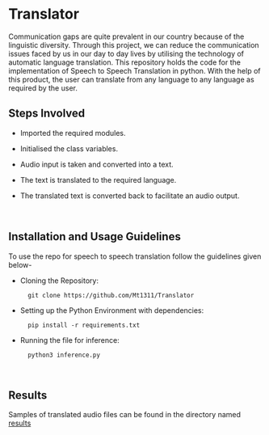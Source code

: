 # Translator
Communication gaps are quite prevalent in our country because of the linguistic diversity. Through this project, we can reduce the communication issues faced by us in our day to day lives by utilising the technology of automatic language translation. This repository holds the code for the implementation of Speech to Speech Translation in python. With the help of this product, the user can translate from any language to any language as required by the user.
<br>

## Steps Involved
- Imported the required modules.

- Initialised the class variables.

- Audio input is taken and converted into a text.

- The text is translated to the required language.

- The translated text is converted back to facilitate an audio output.
<br>

## Installation and Usage Guidelines
To use the repo for speech to speech translation follow the guidelines given below-

- Cloning the Repository: 

        git clone https://github.com/Mt1311/Translator
        
- Setting up the Python Environment with dependencies:

        pip install -r requirements.txt

- Running the file for inference:

        python3 inference.py
 <br>
 
 ## Results
 Samples of translated audio files can be found in the directory named <a href='results/'>results</a>
